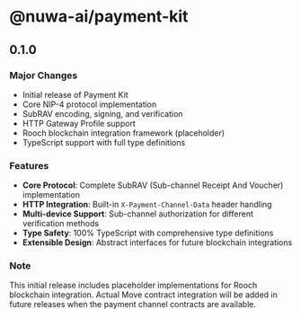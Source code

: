 # @nuwa-ai/payment-kit

## 0.1.0

### Major Changes

- Initial release of Payment Kit
- Core NIP-4 protocol implementation
- SubRAV encoding, signing, and verification
- HTTP Gateway Profile support
- Rooch blockchain integration framework (placeholder)
- TypeScript support with full type definitions

### Features

- **Core Protocol**: Complete SubRAV (Sub-channel Receipt And Voucher) implementation
- **HTTP Integration**: Built-in `X-Payment-Channel-Data` header handling
- **Multi-device Support**: Sub-channel authorization for different verification methods
- **Type Safety**: 100% TypeScript with comprehensive type definitions
- **Extensible Design**: Abstract interfaces for future blockchain integrations

### Note

This initial release includes placeholder implementations for Rooch blockchain integration. Actual Move contract integration will be added in future releases when the payment channel contracts are available. 